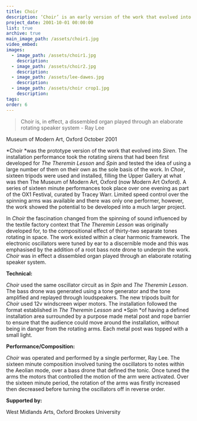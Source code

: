 ```yaml
---
title: Choir
description: ‘Choir’ is an early version of the work that evolved into ‘Siren’.
project_date: 2001-10-01 00:00:00
list: true
archive: true
main_image_path: /assets/choir1.jpg
video_embed:
images:
  - image_path: /assets/choir1.jpg
    description:
  - image_path: /assets/choir2.jpg
    description:
  - image_path: /assets/lee-dawes.jpg
    description:
  - image_path: /assets/choir crop1.jpg
    description:
tags:
order: 6
---
```



> Choir is, in effect, a dissembled organ played through an elaborate rotating speaker system - Ray Lee

Museum of Modern Art, Oxford October 2001

*Choir&nbsp;*was the prototype version of the work that evolved into *Siren*. The installation performance took the rotating sirens that had been first developed for *The Theremin* *Lesson* and *Spin* and tested the idea of using a large number of them on their own as the sole basis of the work. In *Choir*, sixteen tripods were used and installed, filling the Upper Gallery at what was then The Museum of Modern Art, Oxford (now Modern Art Oxford). A series of sixteen minute performances took place over one evening as part of the OX1 Festival, curated by Tracey Warr. Limited speed control over the spinning arms was available and there was only one performer, however, the work showed the potential to be developed into a much larger project.

In *Choir* the fascination changed from the spinning of sound influenced by the textile factory context that T*he Theremin Lesson* was originally developed for, to the compositional effect of thirty-two separate tones rotating in space. The work existed within a clear harmonic framework. The electronic oscillators were tuned by ear to a discernible mode and this was emphasised by the addition of a root bass note drone to underpin the work. *Choir* was in effect a dissembled organ played through an elaborate rotating speaker system.

**Technical:**

*Choir* used the same oscillator circuit as in *Spin* and *The Theremin Lesson*. The bass drone was generated using a tone generator and the tone amplified and replayed through loudspeakers. The new tripods built for *Choir* used 12v windscreen wiper motors. The installation followed the format established in *The Theremin Lesson* and *Spin&nbsp;*of having a defined installation area surrounded by a purpose made metal post and rope barrier to ensure that the audience could move around the installation, without being in danger from the rotating arms. Each metal post was topped with a small light.

**Performance/Composition:**

*Choir* was operated and performed by a single performer, Ray Lee. The sixteen minute composition involved tuning the oscillators to notes within the Aeolian mode, over a bass drone that defined the tonic. Once tuned the arms the motors that controlled the motion of the arm were activated. Over the sixteen minute period, the rotation of the arms was firstly increased then decreased before turning the oscillators off in reverse order.

**Supported by:**

West Midlands Arts, Oxford Brookes University
